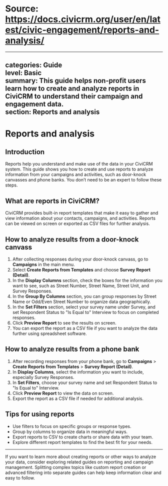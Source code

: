 # Source: https://docs.civicrm.org/user/en/latest/civic-engagement/reports-and-analysis/

---
categories: Guide  
level: Basic  
summary: This guide helps non-profit users learn how to create and analyze reports in CiviCRM to understand their campaign and engagement data.  
section: Reports and analysis  
---

# Reports and analysis

## Introduction

Reports help you understand and make use of the data in your CiviCRM system. This guide shows you how to create and use reports to analyze information from your campaigns and activities, such as door-knock canvasses and phone banks. You don’t need to be an expert to follow these steps.

## What are reports in CiviCRM?

CiviCRM provides built-in report templates that make it easy to gather and view information about your contacts, campaigns, and activities. Reports can be viewed on screen or exported as CSV files for further analysis.

## How to analyze results from a door-knock canvass

1. After collecting responses during your door-knock canvass, go to **Campaigns** in the main menu.  
2. Select **Create Reports from Templates** and choose **Survey Report (Detail)**.  
3. In the **Display Columns** section, check the boxes for the information you want to see, such as Street Number, Street Name, Street Unit, and Survey Responses.  
4. In the **Group By Columns** section, you can group responses by Street Name or Odd/Even Street Number to organize data geographically.  
5. In the **Set Filters** section, select your survey name under Survey, and set Respondent Status to "Is Equal to" Interview to focus on completed responses.  
6. Click **Preview Report** to see the results on screen.  
7. You can export the report as a CSV file if you want to analyze the data further using spreadsheet software.

## How to analyze results from a phone bank

1. After recording responses from your phone bank, go to **Campaigns** > **Create Reports from Templates** > **Survey Report (Detail)**.  
2. In **Display Columns**, select the information you want to include, especially Survey Responses.  
3. In **Set Filters**, choose your survey name and set Respondent Status to "Is Equal to" Interview.  
4. Click **Preview Report** to view the data on screen.  
5. Export the report as a CSV file if needed for additional analysis.

## Tips for using reports

- Use filters to focus on specific groups or response types.  
- Group by columns to organize data in meaningful ways.  
- Export reports to CSV to create charts or share data with your team.  
- Explore different report templates to find the best fit for your needs.

---

If you want to learn more about creating reports or other ways to analyze your data, consider exploring related guides on reporting and campaign management. Splitting complex topics like custom report creation or advanced filtering into separate guides can help keep information clear and easy to follow.